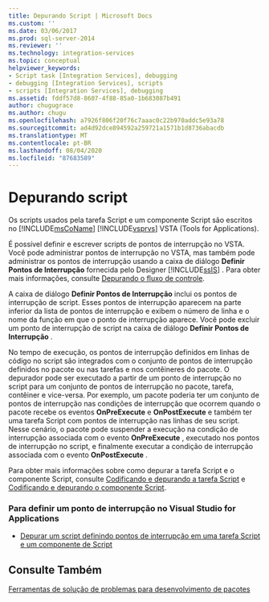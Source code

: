 ```yaml
---
title: Depurando Script | Microsoft Docs
ms.custom: ''
ms.date: 03/06/2017
ms.prod: sql-server-2014
ms.reviewer: ''
ms.technology: integration-services
ms.topic: conceptual
helpviewer_keywords:
- Script task [Integration Services], debugging
- debugging [Integration Services], scripts
- scripts [Integration Services], debugging
ms.assetid: fddf57d8-8607-4f88-85a0-1b683087b491
author: chugugrace
ms.author: chugu
ms.openlocfilehash: a7926f806f20f76c7aaac0c22b970addc5e93a78
ms.sourcegitcommit: ad4d92dce894592a259721a1571b1d8736abacdb
ms.translationtype: MT
ms.contentlocale: pt-BR
ms.lasthandoff: 08/04/2020
ms.locfileid: "87683589"
---
```

# <a name="debugging-script"></a>Depurando script
  Os scripts usados pela tarefa Script e um componente Script são escritos no [!INCLUDE[msCoName](../../includes/msconame-md.md)] [!INCLUDE[vsprvs](../../includes/vsprvs-md.md)] VSTA (Tools for Applications).  
  
 É possível definir e escrever scripts de pontos de interrupção no VSTA. Você pode administrar pontos de interrupção no VSTA, mas também pode administrar os pontos de interrupção usando a caixa de diálogo **Definir Pontos de Interrupção** fornecida pelo Designer [!INCLUDE[ssIS](../../includes/ssis-md.md)] . Para obter mais informações, consulte [Depurando o fluxo de controle](debugging-control-flow.md).  
  
 A caixa de diálogo **Definir Pontos de Interrupção** inclui os pontos de interrupção de script. Esses pontos de interrupção aparecem na parte inferior da lista de pontos de interrupção e exibem o número de linha e o nome da função em que o ponto de interrupção aparece. Você pode excluir um ponto de interrupção de script na caixa de diálogo **Definir Pontos de Interrupção** .  
  
 No tempo de execução, os pontos de interrupção definidos em linhas de código no script são integrados com o conjunto de pontos de interrupção definidos no pacote ou nas tarefas e nos contêineres do pacote. O depurador pode ser executado a partir de um ponto de interrupção no script para um conjunto de pontos de interrupção no pacote, tarefa, contêiner e vice-versa. Por exemplo, um pacote poderia ter um conjunto de pontos de interrupção nas condições de interrupção que ocorrem quando o pacote recebe os eventos **OnPreExecute** e **OnPostExecute** e também ter uma tarefa Script com pontos de interrupção nas linhas de seu script. Nesse cenário, o pacote pode suspender a execução na condição de interrupção associada com o evento **OnPreExecute** , executado nos pontos de interrupção no script, e finalmente executar a condição de interrupção associada com o evento **OnPostExecute** .  
  
 Para obter mais informações sobre como depurar a tarefa Script e o componente Script, consulte [Codificando e depurando a tarefa Script](../extending-packages-scripting/task/coding-and-debugging-the-script-task.md) e [Codificando e depurando o componente Script](../extending-packages-scripting/data-flow-script-component/coding-and-debugging-the-script-component.md).  
  
### <a name="to-set-a-breakpoint-in-visual-studio-for-applications"></a>Para definir um ponto de interrupção no Visual Studio for Applications  
  
-   [Depurar um script definindo pontos de interrupção em uma tarefa Script e um componente de Script](../extending-packages-scripting/debug-a-script-by-setting-breakpoints-in-a-script-task-and-script-component.md)  
  
## <a name="see-also"></a>Consulte Também  
 [Ferramentas de solução de problemas para desenvolvimento de pacotes](troubleshooting-tools-for-package-development.md)  
  
  
